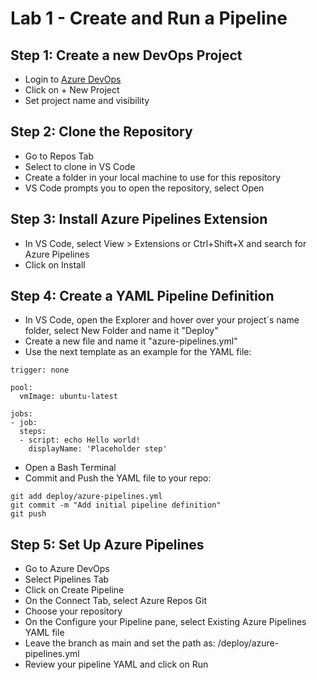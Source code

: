 # Lab 1 - Create and Run a Pipeline

## Step 1: Create a new DevOps Project

- Login to [Azure DevOps](https://dev.azure.com/)
- Click on + New Project
- Set project name and visibility

## Step 2: Clone the Repository

- Go to Repos Tab
- Select to clone in VS Code
- Create a folder in your local machine to use for this repository
- VS Code prompts you to open the repository, select Open

## Step 3: Install Azure Pipelines Extension

- In VS Code, select View > Extensions or Ctrl+Shift+X and search for Azure Pipelines
- Click on Install

## Step 4: Create a YAML Pipeline Definition

- In VS Code, open the Explorer and hover over your project´s name folder, select New Folder and name it "Deploy"
- Create a new file and name it "azure-pipelines.yml"
- Use the next template as an example for the YAML file:
```
trigger: none

pool:
  vmImage: ubuntu-latest

jobs:
- job:
  steps:
  - script: echo Hello world!
    displayName: 'Placeholder step'
```

- Open a Bash Terminal
- Commit and Push the YAML file to your repo:
```
git add deploy/azure-pipelines.yml
git commit -m "Add initial pipeline definition"
git push
```

## Step 5: Set Up Azure Pipelines
- Go to Azure DevOps
- Select Pipelines Tab
- Click on Create Pipeline
- On the Connect Tab, select Azure Repos Git
- Choose your repository
- On the Configure your Pipeline pane, select Existing Azure Pipelines YAML file
- Leave the branch as main and set the path as: /deploy/azure-pipelines.yml
- Review your pipeline YAML and click on Run
